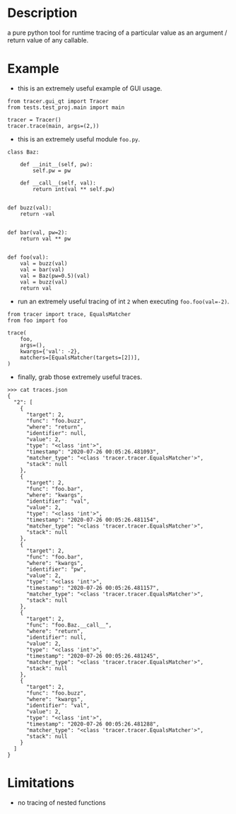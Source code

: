 # Description
a pure python tool for runtime tracing of a particular value as an argument / return value of any callable.

# Example
- this is an extremely useful example of GUI usage.
```
from tracer.gui_qt import Tracer
from tests.test_proj.main import main

tracer = Tracer()
tracer.trace(main, args=(2,))
```
- this is an extremely useful module `foo.py`. 
```
class Baz:

    def __init__(self, pw):
        self.pw = pw

    def __call__(self, val):
        return int(val ** self.pw)


def buzz(val):
    return -val


def bar(val, pw=2):
    return val ** pw


def foo(val):
    val = buzz(val)
    val = bar(val)
    val = Baz(pw=0.5)(val)
    val = buzz(val)
    return val
```
- run an extremely useful tracing of int `2` when executing `foo.foo(val=-2)`.
```
from tracer import trace, EqualsMatcher
from foo import foo

trace(
    foo,
    args=(),
    kwargs={'val': -2},
    matchers=[EqualsMatcher(targets=[2])],
)
```
- finally, grab those extremely useful traces. 
```
>>> cat traces.json
{
  "2": [
    {
      "target": 2,
      "func": "foo.buzz",
      "where": "return",
      "identifier": null,
      "value": 2,
      "type": "<class 'int'>",
      "timestamp": "2020-07-26 00:05:26.481093",
      "matcher_type": "<class 'tracer.tracer.EqualsMatcher'>",
      "stack": null
    },
    {
      "target": 2,
      "func": "foo.bar",
      "where": "kwargs",
      "identifier": "val",
      "value": 2,
      "type": "<class 'int'>",
      "timestamp": "2020-07-26 00:05:26.481154",
      "matcher_type": "<class 'tracer.tracer.EqualsMatcher'>",
      "stack": null
    },
    {
      "target": 2,
      "func": "foo.bar",
      "where": "kwargs",
      "identifier": "pw",
      "value": 2,
      "type": "<class 'int'>",
      "timestamp": "2020-07-26 00:05:26.481157",
      "matcher_type": "<class 'tracer.tracer.EqualsMatcher'>",
      "stack": null
    },
    {
      "target": 2,
      "func": "foo.Baz.__call__",
      "where": "return",
      "identifier": null,
      "value": 2,
      "type": "<class 'int'>",
      "timestamp": "2020-07-26 00:05:26.481245",
      "matcher_type": "<class 'tracer.tracer.EqualsMatcher'>",
      "stack": null
    },
    {
      "target": 2,
      "func": "foo.buzz",
      "where": "kwargs",
      "identifier": "val",
      "value": 2,
      "type": "<class 'int'>",
      "timestamp": "2020-07-26 00:05:26.481288",
      "matcher_type": "<class 'tracer.tracer.EqualsMatcher'>",
      "stack": null
    }
  ]
}
```
# Limitations
- no tracing of nested functions
